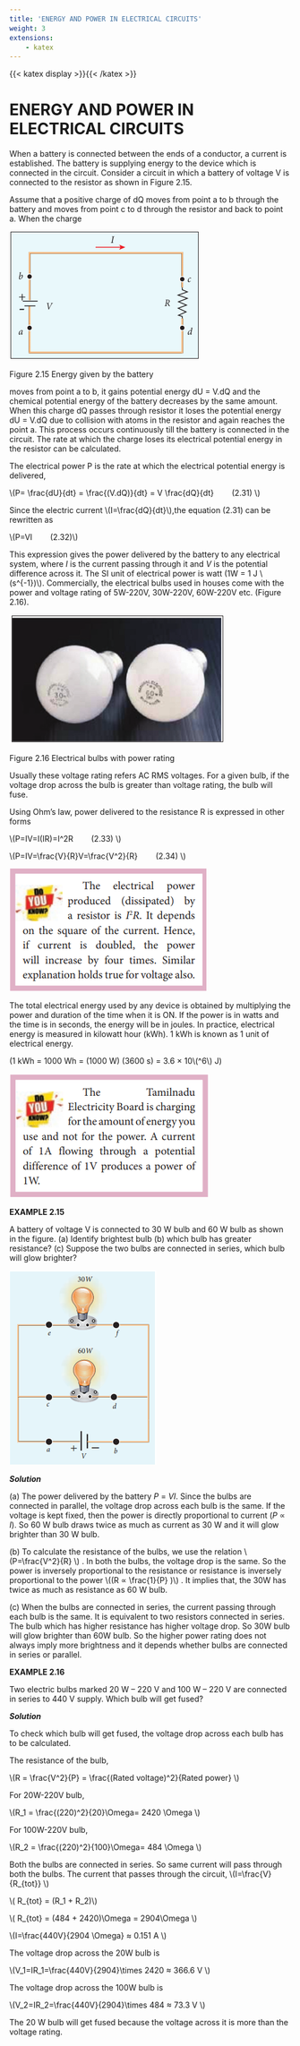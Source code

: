 ```yaml
---
title: 'ENERGY AND POWER IN ELECTRICAL CIRCUITS'
weight: 3
extensions:
    - katex
---
```


{{< katex display >}}{{< /katex >}}

# ENERGY AND POWER IN ELECTRICAL CIRCUITS

When a battery is connected between the ends of a conductor, a current is established. The battery is supplying energy to the device which is connected in the circuit. Consider a circuit in which a battery of voltage V is connected to the resistor as shown in Figure 2.15. 

Assume that a positive charge of dQ moves from point a to b through the battery and moves from point c to d through the resistor and back to point a. When the charge

![ Figure 2.15 Energy given by the battery](2.15.png "")

Figure 2.15 Energy given by the battery

moves from point a to b, it gains potential energy dU = V.dQ and the chemical potential energy of the battery decreases by the same amount. When this charge dQ passes through resistor it loses the potential energy dU = V.dQ due to collision with atoms in the resistor and again reaches the point a. This process occurs continuously till the battery is connected in the circuit. The rate at which the charge loses its electrical potential energy in the resistor can be calculated.

The electrical power P is the rate at which the electrical potential energy is delivered, 

\\(P= \frac{dU}{dt} = \frac{(V.dQ)}{dt} = V \frac{dQ}{dt} &emsp;&emsp;(2.31) \\)

Since the electric current \\(I=\frac{dQ}{dt}\\),the equation (2.31) can be rewritten as

\\(P=VI &emsp;&emsp;(2.32)\\)

This expression gives the power delivered by the battery to any electrical system, where *I* is the current passing through it and *V* is the potential difference across it. The SI unit of electrical power is watt (1W = 1 J \\(s^{-1})\\). Commercially, the electrical bulbs used in houses come with the power and voltage rating of 5W-220V, 30W-220V, 60W-220V etc. (Figure 2.16).

![Figure 2.16 Electrical bulbs with power rating](2.16.png "")

Figure 2.16 Electrical bulbs with power rating

Usually these voltage rating refers AC RMS voltages. For a given bulb, if the voltage drop across the bulb is greater than voltage rating, the bulb will fuse.

Using Ohm’s law, power delivered to the resistance R is expressed in other forms

\\(P=IV=I(IR)=I^2R &emsp;&emsp;(2.33) \\)

\\(P=IV=\frac{V}{R}V=\frac{V^2}{R} &emsp;&emsp;(2.34) \\)

![You Know](youknow-p19-image1.png "")

The total electrical energy used by any device is obtained by multiplying the power and duration of the time when it is ON. If the power is in watts and the time is in seconds, the energy will be in joules. In practice, electrical energy is measured in kilowatt hour (kWh). 1 kWh is known as 1 unit of electrical energy.

(1 kWh = 1000 Wh = (1000 W) (3600 s) = 3.6 × 10\\(^6\\) J)  

![You Know](youknow-p19-image2.png "")

**EXAMPLE 2.15**

A battery of voltage V is connected to 30 W bulb and 60 W bulb as shown in the figure. (a) Identify brightest bulb (b) which bulb has greater resistance? (c) Suppose the two bulbs are connected in series, which bulb will glow brighter?

![Example 2.15](example-2.15-image.png "")

***Solution***

(a) The power delivered by the battery *P* = _VI_. Since the bulbs are connected in parallel, the voltage drop across each bulb is the same. If the voltage is kept fixed, then the power is directly proportional to current (*P* ∝ *I*). So 60 W bulb draws twice as much as current as 30 W and it will glow brighter than 30 W bulb.  

(b) To calculate the resistance of the bulbs, we use the relation \\(P=\frac{V^2}{R} \\) . In both the bulbs, the voltage drop is the same. So the power is inversely proportional to the resistance or resistance is inversely proportional to the power \\((R ∝ \frac{1}{P} )\\) . It implies that, the 30W has twice as much as resistance as 60 W bulb.

(c) When the bulbs are connected in series, the current passing through each bulb is the same. It is equivalent to two resistors connected in series. The bulb which has higher resistance has higher voltage drop. So 30W bulb will glow brighter than 60W bulb. So the higher power rating does not always imply more brightness and it depends whether bulbs are connected in series or parallel.

**EXAMPLE 2.16**

Two electric bulbs marked 20 W – 220 V and 100 W – 220 V are connected in series to 440 V supply. Which bulb will get fused?

***Solution***

To check which bulb will get fused, the voltage drop across each bulb has to be calculated.

The resistance of the bulb,

\\(R = \frac{V^2}{P} = \frac{(Rated voltage)^2}{Rated power} \\)

For 20W-220V bulb,

\\(R_1 = \frac{(220)^2}{20}\Omega= 2420 \Omega \\)

For 100W-220V bulb,

\\(R_2 = \frac{(220)^2}{100}\Omega= 484 \Omega \\)

Both the bulbs are connected in series. So same current will pass through both the bulbs. The current that passes through the circuit, \\(I=\frac{V}{R_{tot}} \\)

\\( R_{tot} = (R_1 + R_2)\\)

\\( R_{tot} = (484 + 2420)\Omega = 2904\Omega \\)

\\(I=\frac{440V}{2904 \Omega} ≈ 0.151 A \\)

The voltage drop across the 20W bulb is

\\(V_1=IR_1=\frac{440V}{2904}\times 2420 ≈ 366.6 V \\)

The voltage drop across the 100W bulb is

\\(V_2=IR_2=\frac{440V}{2904}\times 484 ≈ 73.3 V \\)

The 20 W bulb will get fused because the voltage across it is more than the voltage rating.
